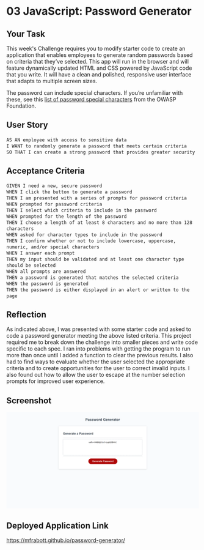 # 03 JavaScript: Password Generator

## Your Task

This week's Challenge requires you to modify starter code to create an application that enables employees to generate random passwords based on criteria that they’ve selected. This app will run in the browser and will feature dynamically updated HTML and CSS powered by JavaScript code that you write. It will have a clean and polished, responsive user interface that adapts to multiple screen sizes.

The password can include special characters. If you’re unfamiliar with these, see this [list of password special characters](https://www.owasp.org/index.php/Password_special_characters) from the OWASP Foundation.

## User Story

```
AS AN employee with access to sensitive data
I WANT to randomly generate a password that meets certain criteria
SO THAT I can create a strong password that provides greater security
```

## Acceptance Criteria

```
GIVEN I need a new, secure password
WHEN I click the button to generate a password
THEN I am presented with a series of prompts for password criteria
WHEN prompted for password criteria
THEN I select which criteria to include in the password
WHEN prompted for the length of the password
THEN I choose a length of at least 8 characters and no more than 128 characters
WHEN asked for character types to include in the password
THEN I confirm whether or not to include lowercase, uppercase, numeric, and/or special characters
WHEN I answer each prompt
THEN my input should be validated and at least one character type should be selected
WHEN all prompts are answered
THEN a password is generated that matches the selected criteria
WHEN the password is generated
THEN the password is either displayed in an alert or written to the page
```

## Reflection

As indicated above, I was presented with some starter code and asked to code a password generator meeting the above listed criteria. This project required me to break down the challenge into smaller pieces and write code specific to each spec. I ran into problems with getting the program to run more than once until I added a function to clear the previous results. I also had to find ways to evaluate whether the user selected the appropriate criteria and to create opportunities for the user to correct invalid inputs. I also found out how to allow the user to escape at the number selection prompts for improved user experience.

## Screenshot
![Deployed Password Generator screenshot - Desktop](./Assets/Images/password-generator-screenshot.png)


## Deployed Application Link
https://mfrabott.github.io/password-generator/
